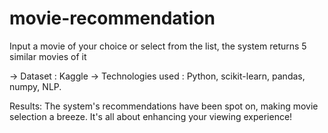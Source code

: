 # movie-recommendation
Input a movie of your choice or select from the list, the system returns 5 similar movies of it

-> Dataset : Kaggle
-> Technologies used : Python, scikit-learn, pandas, numpy, NLP.

Results: The system's recommendations have been spot on, making movie selection a breeze. It's all about enhancing your viewing experience!
